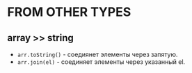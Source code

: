 # FROM OTHER TYPES

## array >> string
- `arr.toString()` - соедиянет элементы через запятую.
- `arr.join(el)` - соединяет элементы через указанный el.
